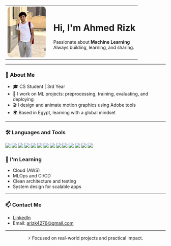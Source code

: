 <table>
  <tr>
    <td width="130">
      <img src="Me.jpg" width="120" style="border-radius: 10px;">
    </td>
    <td>
      <h1>Hi, I'm Ahmed Rizk</h1>
      <p>
        Passionate about <strong>Machine Learning</strong><br>
        Always building, learning, and sharing.
      </p>
    </td>
  </tr>
</table>

---

### 🚀 About Me
- 🎓 CS Student | 3rd Year  
- 🤖 I work on ML projects: preprocessing, training, evaluating, and deploying  
- 🎬 I design and animate motion graphics using Adobe tools  
- 🌍 Based in Egypt, learning with a global mindset  

---

<h3>🛠 Languages and Tools</h3>
<p>
  <code><img height="25" src="https://cdn.jsdelivr.net/gh/devicons/devicon/icons/python/python-original.svg"></code>
  <code><img height="25" src="https://cdn.jsdelivr.net/gh/devicons/devicon/icons/cplusplus/cplusplus-original.svg"></code>
  <code><img height="25" src="https://cdn.jsdelivr.net/gh/devicons/devicon/icons/tensorflow/tensorflow-original.svg"></code>
  <code><img height="25" src="https://cdn.jsdelivr.net/gh/devicons/devicon/icons/pandas/pandas-original.svg"></code>
  <code><img height="25" src="https://cdn.jsdelivr.net/gh/devicons/devicon/icons/numpy/numpy-original.svg"></code>
  <code><img height="25" src="https://cdn.jsdelivr.net/gh/devicons/devicon/icons/matplotlib/matplotlib-original.svg"></code>
  <code><img height="25" src="https://cdn.jsdelivr.net/gh/devicons/devicon/icons/docker/docker-original.svg"></code>
  <code><img height="25" src="https://cdn.jsdelivr.net/gh/devicons/devicon/icons/git/git-original.svg"></code>
  <code><img height="25" src="https://cdn.jsdelivr.net/gh/devicons/devicon/icons/github/github-original.svg"></code>
  <code><img height="25" src="https://cdn.jsdelivr.net/gh/devicons/devicon/icons/fastapi/fastapi-original.svg"></code>
  <code><img height="25" src="https://cdn.jsdelivr.net/gh/devicons/devicon/icons/flask/flask-original.svg"></code>
  <code><img height="25" src="https://cdn.jsdelivr.net/gh/devicons/devicon/icons/aftereffects/aftereffects-original.svg"></code>
  <code><img height="25" src="https://cdn.jsdelivr.net/gh/devicons/devicon/icons/illustrator/illustrator-plain.svg"></code>
  <code><img height="25" src="https://cdn.jsdelivr.net/gh/devicons/devicon/icons/photoshop/photoshop-plain.svg"></code>
</p>


### 🔧 I'm Learning
- Cloud (AWS)  
- MLOps and CI/CD  
- Clean architecture and testing  
- System design for scalable apps  

---

### 📫 Contact Me
- [LinkedIn](https://www.linkedin.com/in/ahmedrizkgawish/)  
- Email: arizk4276@gmail.com

---

<p align="center">
  ⚡ Focused on real-world projects and practical impact.
</p>
